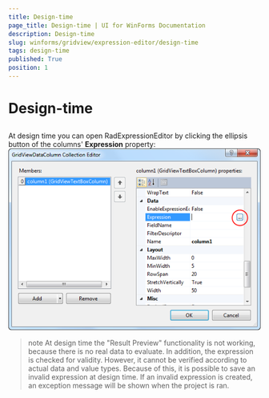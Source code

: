 ```yaml
---
title: Design-time
page_title: Design-time | UI for WinForms Documentation
description: Design-time
slug: winforms/gridview/expression-editor/design-time
tags: design-time
published: True
position: 1
---
```


# Design-time



## 

At design time you can open RadExpressionEditor by clicking the ellipsis button of the columns'  __Expression__ property: ![gridview-expressioneditor-design-time 001](images/gridview-expressioneditor-design-time001.png)

>note At design time the "Result Preview" functionality is not working, because there is no real data to evaluate. In addition, the expression is checked for validity. However, it cannot be verified according to actual data and value types. Because of this, it is possible to save an invalid expression at design time. If an invalid expression is created, an exception message will be shown when the project is ran.
>

